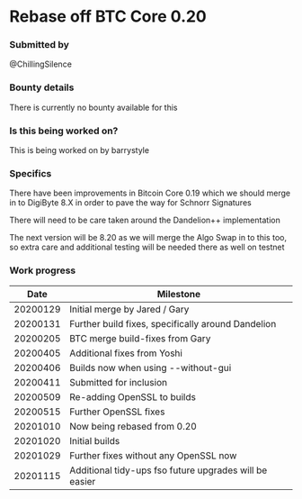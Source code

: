 # Rebase off BTC Core 0.20

### Submitted by
@ChillingSilence

### Bounty details
There is currently no bounty available for this

### Is this being worked on?
This is being worked on by barrystyle

### Specifics
There have been improvements in Bitcoin Core 0.19 which we should merge in to DigiByte 8.X in order to pave the way for Schnorr Signatures

There will need to be care taken around the Dandelion++ implementation

The next version will be 8.20 as we will merge the Algo Swap in to this too, so extra care and additional testing will be needed there as well on testnet

### Work progress

| Date | Milestone |
| --- | --- |
| 20200129 | Initial merge by Jared / Gary |
| 20200131 | Further build fixes, specifically around Dandelion |
| 20200205 | BTC merge build-fixes from Gary |
| 20200405 | Additional fixes from Yoshi |
| 20200406 | Builds now when using --without-gui |
| 20200411 | Submitted for inclusion |
| 20200509 | Re-adding OpenSSL to builds |
| 20200515 | Further OpenSSL fixes |
| 20201010 | Now being rebased from 0.20 |
| 20201020 | Initial builds |
| 20201029 | Further fixes without any OpenSSL now |
| 20201115 | Additional tidy-ups fso future upgrades will be easier |
